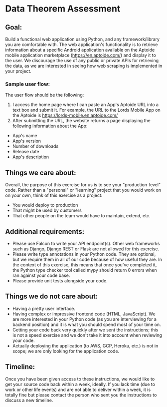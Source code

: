 # Data Theorem Assessment

## Goal:
Build a functional web application using Python, and any framework/library you are comfortable with.
The web application's functionality is to retrieve information about a specific Android application available on the Aptoide mobile application marketplace (https://en.aptoide.com/) and display it to the user.
We discourage the use of any public or private APIs for retrieving the data, as we are interested in seeing how web scraping is implemented in your project.

### Sample user flow:
The user flow should be the following:
1. I access the home page where I can paste an App's Aptoide URL into a text box and submit it. For example, the URL to the Lords Mobile App on the Aptoide is https://lords-mobile.en.aptoide.com/
2. After submitting the URL, the website returns a page displaying the following information about the App:
* App's name
* App's version
* Number of downloads
* Release date
* App's description

## Things we care about:
Overall, the purpose of this exercise for us is to see your "production-level" code. Rather than a "personal" or "learning" project that you would work on on your own, think of this exercise as a project:
* You would deploy to production
* That might be used by customers
* That other people on the team would have to maintain, extend, etc.

## Additional requirements:
* Please use Falcon to write your API endpoint(s). Other web frameworks such as Django, Django REST or Flask are not allowed for this exercise.
* Please write type annotations in your Python code. They are optional, but we require them in all of our code because of how useful they are. In the context of this exercise, this means that once you’ve completed it, the Python type checker tool called mypy should return 0 errors when ran against your code base.
* Please provide unit tests alongside your code. 

## Things we do not care about:
* Having a pretty user interface.
* Having complex or impressive frontend code (HTML, JavaScript). We are more interested in your Python code (as you are interviewing for a backend position) and it is what you should spend most of your time on.
* Getting your code back very quickly after we sent the instructions; this is not a speed exercise and we don't take it into account when reviewing your code.
* Actually deploying the application (to AWS, GCP, Heroku, etc.) is not in scope; we are only looking for the application code.

## Timeline:
Once you have been given access to these instructions, we would like to get your source code back within a week, ideally. If you lack time (due to work or other life events) and are not able to deliver within a week, it is totally fine but please contact the person who sent you the instructions to discuss a new timeline.